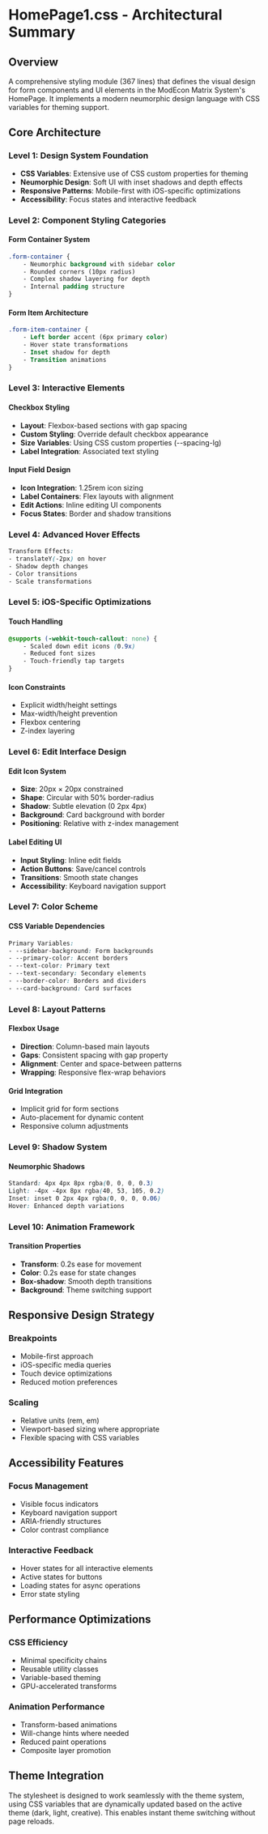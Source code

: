 # HomePage1.css - Architectural Summary

## Overview
A comprehensive styling module (367 lines) that defines the visual design for form components and UI elements in the ModEcon Matrix System's HomePage. It implements a modern neumorphic design language with CSS variables for theming support.

## Core Architecture

### Level 1: Design System Foundation
- **CSS Variables**: Extensive use of CSS custom properties for theming
- **Neumorphic Design**: Soft UI with inset shadows and depth effects
- **Responsive Patterns**: Mobile-first with iOS-specific optimizations
- **Accessibility**: Focus states and interactive feedback

### Level 2: Component Styling Categories

#### Form Container System
```css
.form-container {
    - Neumorphic background with sidebar color
    - Rounded corners (10px radius)
    - Complex shadow layering for depth
    - Internal padding structure
}
```

#### Form Item Architecture
```css
.form-item-container {
    - Left border accent (6px primary color)
    - Hover state transformations
    - Inset shadow for depth
    - Transition animations
}
```

### Level 3: Interactive Elements

#### Checkbox Styling
- **Layout**: Flexbox-based sections with gap spacing
- **Custom Styling**: Override default checkbox appearance
- **Size Variables**: Using CSS custom properties (--spacing-lg)
- **Label Integration**: Associated text styling

#### Input Field Design
- **Icon Integration**: 1.25rem icon sizing
- **Label Containers**: Flex layouts with alignment
- **Edit Actions**: Inline editing UI components
- **Focus States**: Border and shadow transitions

### Level 4: Advanced Hover Effects
```css
Transform Effects:
- translateY(-2px) on hover
- Shadow depth changes
- Color transitions
- Scale transformations
```

### Level 5: iOS-Specific Optimizations

#### Touch Handling
```css
@supports (-webkit-touch-callout: none) {
    - Scaled down edit icons (0.9x)
    - Reduced font sizes
    - Touch-friendly tap targets
}
```

#### Icon Constraints
- Explicit width/height settings
- Max-width/height prevention
- Flexbox centering
- Z-index layering

### Level 6: Edit Interface Design

#### Edit Icon System
- **Size**: 20px × 20px constrained
- **Shape**: Circular with 50% border-radius
- **Shadow**: Subtle elevation (0 2px 4px)
- **Background**: Card background with border
- **Positioning**: Relative with z-index management

#### Label Editing UI
- **Input Styling**: Inline edit fields
- **Action Buttons**: Save/cancel controls
- **Transitions**: Smooth state changes
- **Accessibility**: Keyboard navigation support

### Level 7: Color Scheme

#### CSS Variable Dependencies
```css
Primary Variables:
- --sidebar-background: Form backgrounds
- --primary-color: Accent borders
- --text-color: Primary text
- --text-secondary: Secondary elements
- --border-color: Borders and dividers
- --card-background: Card surfaces
```

### Level 8: Layout Patterns

#### Flexbox Usage
- **Direction**: Column-based main layouts
- **Gaps**: Consistent spacing with gap property
- **Alignment**: Center and space-between patterns
- **Wrapping**: Responsive flex-wrap behaviors

#### Grid Integration
- Implicit grid for form sections
- Auto-placement for dynamic content
- Responsive column adjustments

### Level 9: Shadow System

#### Neumorphic Shadows
```css
Standard: 4px 4px 8px rgba(0, 0, 0, 0.3)
Light: -4px -4px 8px rgba(40, 53, 105, 0.2)
Inset: inset 0 2px 4px rgba(0, 0, 0, 0.06)
Hover: Enhanced depth variations
```

### Level 10: Animation Framework

#### Transition Properties
- **Transform**: 0.2s ease for movement
- **Color**: 0.2s ease for state changes
- **Box-shadow**: Smooth depth transitions
- **Background**: Theme switching support

## Responsive Design Strategy

### Breakpoints
- Mobile-first approach
- iOS-specific media queries
- Touch device optimizations
- Reduced motion preferences

### Scaling
- Relative units (rem, em)
- Viewport-based sizing where appropriate
- Flexible spacing with CSS variables

## Accessibility Features

### Focus Management
- Visible focus indicators
- Keyboard navigation support
- ARIA-friendly structures
- Color contrast compliance

### Interactive Feedback
- Hover states for all interactive elements
- Active states for buttons
- Loading states for async operations
- Error state styling

## Performance Optimizations

### CSS Efficiency
- Minimal specificity chains
- Reusable utility classes
- Variable-based theming
- GPU-accelerated transforms

### Animation Performance
- Transform-based animations
- Will-change hints where needed
- Reduced paint operations
- Composite layer promotion

## Theme Integration
The stylesheet is designed to work seamlessly with the theme system, using CSS variables that are dynamically updated based on the active theme (dark, light, creative). This enables instant theme switching without page reloads.